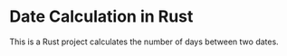 # Date Calculation in Rust

This is a Rust project calculates the number of days between two dates.
